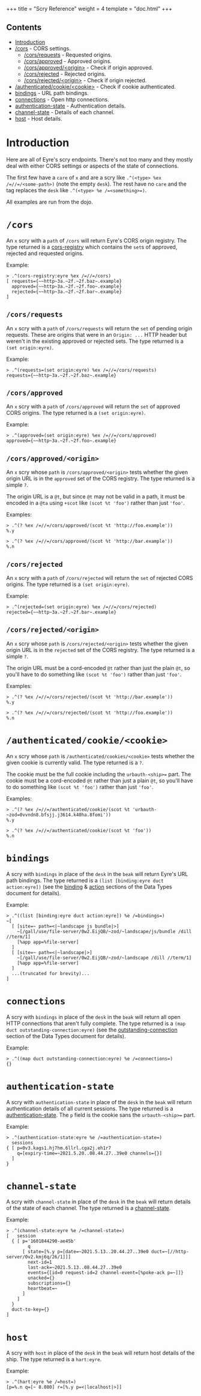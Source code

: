 +++
title = "Scry Reference"
weight = 4
template = "doc.html"
+++

## Contents

- [Introduction](#introduction)
- [/cors](#cors) - CORS settings.
  - [/cors/requests](#cors-requests) - Requested origins.
  - [/cors/approved](#cors-approved) - Approved origins.
  - [/cors/approved/\<origin\>](#cors-approved-origin) - Check if origin approved.
  - [/cors/rejected](#cors-rejected) - Rejected origins.
  - [/cors/rejected/\<origin\>](#cors-rejected-origin) - Check if origin rejected.
- [/authenticated/cookie/\<cookie\>](#authenticated-cookie-cookie) - Check if cookie authenticated.
- [bindings](#bindings) - URL path bindings.
- [connections](#connections) - Open http connections.
- [authentication-state](#authentication-state) - Authentication details.
- [channel-state](#channel-state) - Details of each channel.
- [host](#host) - Host details.

# Introduction

Here are all of Eyre's scry endpoints. There's not too many and they mostly deal with either CORS settings or aspects of the state of connections.

The first few have a `care` of `x` and are a scry like `.^(<type> %ex /=//=/<some-path>)` (note the empty `desk`). The rest have no `care` and the tag replaces the `desk` like `.^(<type> %e /=<something>=)`.

All examples are run from the dojo.

# `/cors`

An `x` scry with a `path` of `/cors` will return Eyre's CORS origin registry. The type returned is a [cors-registry](@/docs/arvo/eyre/data-types.md#cors-registry) which contains the `set`s of approved, rejected and requested origins.

Example:

```
> .^(cors-registry:eyre %ex /=//=/cors)
[ requests={~~http~3a.~2f.~2f.baz~.example}
  approved={~~http~3a.~2f.~2f.foo~.example}
  rejected={~~http~3a.~2f.~2f.bar~.example}
]
```

## `/cors/requests`

An `x` scry with a `path` of `/cors/requests` will return the `set` of pending origin requests. These are origins that were in an `Origin: ...` HTTP header but weren't in the existing approved or rejected sets. The type returned is a `(set origin:eyre)`.

Example:

```
> .^(requests=(set origin:eyre) %ex /=//=/cors/requests)
requests={~~http~3a.~2f.~2f.baz~.example}
```

## `/cors/approved`

An `x` scry with a `path` of `/cors/approved` will return the `set` of approved CORS origins. The type returned is a `(set origin:eyre)`.

Example:

```
> .^(approved=(set origin:eyre) %ex /=//=/cors/approved)
approved={~~http~3a.~2f.~2f.foo~.example}
```

## `/cors/approved/<origin>`

An `x` scry whose `path` is `/cors/approved/<origin>` tests whether the given origin URL is in the `approved` set of the CORS registry. The type returned is a simple `?`.

The origin URL is a `@t`, but since `@t` may not be valid in a path, it must be encoded in a `@ta` using `+scot` like `(scot %t 'foo')` rather than just `'foo'`.

Examples:

```
> .^(? %ex /=//=/cors/approved/(scot %t 'http://foo.example'))
%.y
```

```
> .^(? %ex /=//=/cors/approved/(scot %t 'http://bar.example'))
%.n
```

## `/cors/rejected`

An `x` scry with a `path` of `/cors/rejected` will return the `set` of rejected CORS origins. The type returned is a `(set origin:eyre)`.

Example:

```
> .^(rejected=(set origin:eyre) %ex /=//=/cors/rejected)
rejected={~~http~3a.~2f.~2f.bar~.example}
```

## `/cors/rejected/<origin>`

An `x` scry whose `path` is `/cors/rejected/<origin>` tests whether the given origin URL is in the `rejected` set of the CORS registry. The type returned is a simple `?`.

The origin URL must be a cord-encoded `@t` rather than just the plain `@t`, so you'll have to do something like `(scot %t 'foo')` rather than just `'foo'`.

Examples:

```
> .^(? %ex /=//=/cors/rejected/(scot %t 'http://bar.example'))
%.y
```

```
> .^(? %ex /=//=/cors/rejected/(scot %t 'http://foo.example'))
%.n
```

# `/authenticated/cookie/<cookie>`

An `x` scry whose `path` is `/authenticated/cookies/<cookie>` tests whether the given cookie is currently valid. The type returned is a `?`.

The cookie must be the full cookie including the `urbauth-<ship>=` part. The cookie must be a cord-encoded `@t` rather than just a plain `@t`, so you'll have to do something like `(scot %t 'foo')` rather than just `'foo'`.

Examples:

```
> .^(? %ex /=//=/authenticated/cookie/(scot %t 'urbauth-~zod=0vvndn8.bfsjj.j3614.k40ha.8fomi'))
%.y
```

```
> .^(? %ex /=//=/authenticated/cookie/(scot %t 'foo'))
%.n
```

# `bindings`

A scry with `bindings` in place of the `desk` in the `beak` will return Eyre's URL path bindings. The type returned is a `(list [binding:eyre duct action:eyre])` (see the [binding](@/docs/arvo/eyre/data-types.md#binding) & [action](@/docs/arvo/eyre/data-types.md#action) sections of the Data Types document for details).

Example:

```
> .^((list [binding:eyre duct action:eyre]) %e /=bindings=)
~[
  [ [site=~ path=<|~landscape js bundle|>]
    ~[/gall/use/file-server/0w2.EijQB/~zod/~landscape/js/bundle /dill //term/1]
    [%app app=%file-server]
  ]
  [ [site=~ path=<|~landscape|>]
    ~[/gall/use/file-server/0w2.EijQB/~zod/~landscape /dill //term/1]
    [%app app=%file-server]
  ]
  ...(truncated for brevity)...
]
```

# `connections`

A scry with `bindings` in place of the `desk` in the `beak` will return all open HTTP connections that aren't fully complete. The type returned is a `(map duct outstanding-connection:eyre)` (see the [outstanding-connection](@/docs/arvo/eyre/data-types.md#outstanding-connection) section of the Data Types document for details).

Example:

```
> .^((map duct outstanding-connection:eyre) %e /=connections=)
{}
```

# `authentication-state`

A scry with `authentication-state` in place of the `desk` in the `beak` will return authentication details of all current sessions. The type returned is a [authentication-state](@/docs/arvo/eyre/data-types.md#authentication-state). The `p` field is the cookie sans the `urbauth-<ship>=` part.

Example:

```
> .^(authentication-state:eyre %e /=authentication-state=)
  sessions
{ [ p=0v3.kags1.hj7hm.6llrl.cga2j.eh1r7
    q=[expiry-time=~2021.5.20..08.44.27..39e0 channels={}]
  ]
}
```

# `channel-state`

A scry with `channel-state` in place of the `desk` in the `beak` will return details of the state of each channel. The type returned is a [channel-state](@/docs/arvo/eyre/data-types.md#channel-state).

Example:

```
> .^(channel-state:eyre %e /=channel-state=)
[   session
  { [ p='1601844290-ae45b'
        q
      [ state=[%.y p=[date=~2021.5.13..20.44.27..39e0 duct=~[//http-server/0v2.kmj6q/26/1]]]
        next-id=1
        last-ack=~2021.5.13..08.44.27..39e0
        events={[id=0 request-id=2 channel-event=[%poke-ack p=~]]}
        unacked={}
        subscriptions={}
        heartbeat=~
      ]
    ]
  }
  duct-to-key={}
]
```

# `host`

A scry with `host` in place of the `desk` in the `beak` will return host details of the ship. The type returned is a `hart:eyre`.

Example:

```
> .^(hart:eyre %e /=host=)
[p=%.n q=[~ 8.080] r=[%.y p=<|localhost|>]]
```
